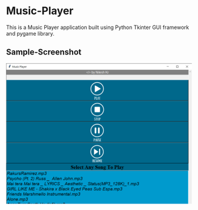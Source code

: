 # Music-Player

This is a Music Player application built using Python Tkinter GUI framework and pygame library.

## Sample-Screenshot

![](images/sample_screenshot.png)